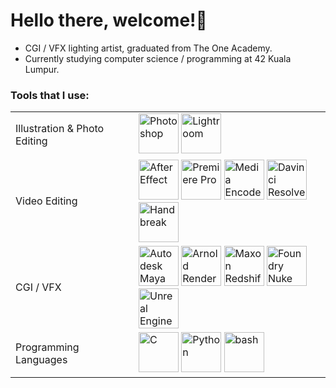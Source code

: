 # Hello there, welcome!👋

- CGI / VFX lighting artist, graduated from The One Academy.
- Currently studying computer science / programming at 42 Kuala Lumpur.

### Tools that I use:

| | |
| --- | ---|
| Illustration & Photo Editing | <img src="https://upload.wikimedia.org/wikipedia/commons/a/af/Adobe_Photoshop_CC_icon.svg" width="64" alt="Photoshop">  <img src="https://upload.wikimedia.org/wikipedia/commons/thumb/b/b6/Adobe_Photoshop_Lightroom_CC_logo.svg/1200px-Adobe_Photoshop_Lightroom_CC_logo.svg.png" width="64" alt="Lightroom" > |
| Video Editing | <img src="https://upload.wikimedia.org/wikipedia/commons/thumb/c/cb/Adobe_After_Effects_CC_icon.svg/1051px-Adobe_After_Effects_CC_icon.svg.png" width="64" alt="After Effect">  <img src="https://upload.wikimedia.org/wikipedia/commons/thumb/4/40/Adobe_Premiere_Pro_CC_icon.svg/500px-Adobe_Premiere_Pro_CC_icon.svg.png" width="64" alt="Premiere Pro">  <img src="https://upload.wikimedia.org/wikipedia/commons/thumb/5/5a/Adobe_Media_Encoder_Icon.svg/1200px-Adobe_Media_Encoder_Icon.svg.png" width="64" alt="Media Encoder">  <img src="https://upload.wikimedia.org/wikipedia/commons/thumb/4/4d/DaVinci_Resolve_Studio.png/500px-DaVinci_Resolve_Studio.png" width="64" alt="Davinci Resolve">  <img src="https://upload.wikimedia.org/wikipedia/commons/d/d9/HandBrake_Icon.png" width="64" alt="Handbreak"> |
| CGI / VFX | <img src="https://upload.wikimedia.org/wikipedia/commons/a/ad/Icon_of_maya_2023.png" width="64" alt="Autodesk Maya">  <img src="https://www.cadac.com/globalassets/software/fy23---autodesk/autodesk-arnold-small-social-400.png" width="64" alt="Arnold Renderer">  <img src="https://textures.motionsquared.net/wp-content/uploads/2020/04/redshift-renderer-logo.png" width="64" alt="Maxon Redshift">  <img src="https://www.foundry.com/sites/default/files/2021-03/ICON_NUKE-rgb-yellow-01.png" width="64" alt="Foundry Nuke">  <img src="https://cdn2.unrealengine.com/ue-logotype-2023-vertical-white-1686x2048-bbfded26daa7.png" width="64" alt="Unreal Engine"> |
| Programming Languages | <img src="https://upload.wikimedia.org/wikipedia/commons/1/19/C_Logo.png" width="64" alt="C">  <img src="https://upload.wikimedia.org/wikipedia/commons/thumb/c/c3/Python-logo-notext.svg/1200px-Python-logo-notext.svg.png" width="64" alt="Python">  <img src="https://upload.wikimedia.org/wikipedia/commons/4/4b/Bash_Logo_Colored.svg" width="64" alt="bash">  <!--img src="https://raw.githubusercontent.com/Zsh-art/logo/refs/heads/main/png/white_vertical_icon.png" width="64" alt="zshell"-->  <!--img src="https://upload.wikimedia.org/wikipedia/commons/thumb/c/cf/Lua-Logo.svg/2048px-Lua-Logo.svg.png" width="64" alt="lua"--> |

<!--
- 🔭 I’m currently working on ...
- 🌱 I’m currently learning ...
- 👯 I’m looking to collaborate on ...
- 🤔 I’m looking for help with ...
- 📫 How to reach me: ...
- 💬 Ask me about ...
- 😄 Pronouns: ...
- ⚡ Fun fact: ...
-->
